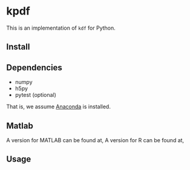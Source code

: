 # kpdf

This is an implementation of `kdf` for Python.

## Install


## Dependencies

- numpy
- h5py
- pytest (optional)

That is, we assume [Anaconda](https://store.continuum.io/cshop/anaconda/) is installed. 

## Matlab

A version for MATLAB can be found at, 
A version for R can be found at, 

## Usage

